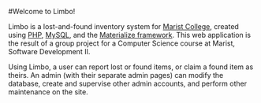 #Welcome to Limbo!

Limbo is a lost-and-found inventory system for [Marist College](http://www.marist.edu), created using [PHP](http://php.net), [MySQL](https://www.mysql.com), and the [Materialize framework](http://materializecss.com). This web application is the result of a group project for a Computer Science course at Marist, Software Development II.

Using Limbo, a user can report lost or found items, or claim a found item as theirs. An admin (with their separate admin pages) can modify the database, create and supervise other admin accounts, and perform other maintenance on the site.
